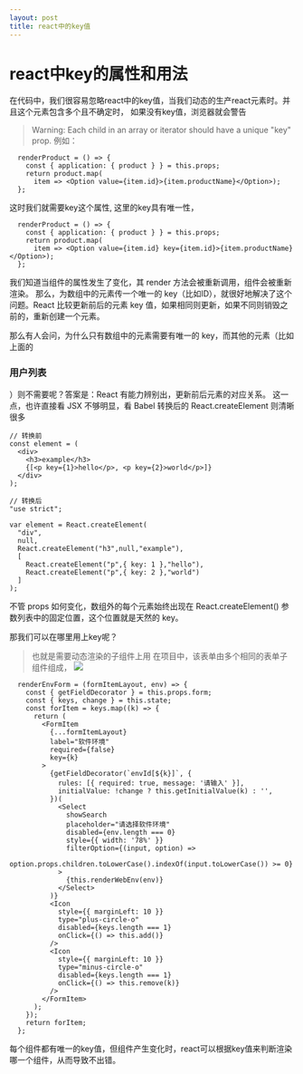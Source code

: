 ```yaml
---
layout: post
title: react中的key值
---
```


# react中key的属性和用法

在代码中，我们很容易忽略react中的key值，当我们动态的生产react元素时。并且这个元素包含多个且不确定时，
如果没有key值，浏览器就会警告
<!-- more -->
>Warning: Each child in an array or iterator should have a unique "key" prop.
例如：
```
  renderProduct = () => {
    const { application: { product } } = this.props;
    return product.map(
      item => <Option value={item.id}>{item.productName}</Option>);
  };
```

这时我们就需要key这个属性, 这里的key具有唯一性，
```
  renderProduct = () => {
    const { application: { product } } = this.props;
    return product.map(
      item => <Option value={item.id} key={item.id}>{item.productName}</Option>);
  };
```

我们知道当组件的属性发生了变化，其 render 方法会被重新调用，组件会被重新渲染。
那么，为数组中的元素传一个唯一的 key（比如ID），就很好地解决了这个问题。React 比较更新前后的元素 key 值，如果相同则更新，如果不同则销毁之前的，重新创建一个元素。

那么有人会问，为什么只有数组中的元素需要有唯一的 key，而其他的元素（比如上面的<h3>用户列表</h3>）则不需要呢？答案是：React 有能力辨别出，更新前后元素的对应关系。
这一点，也许直接看 JSX 不够明显，看 Babel 转换后的 React.createElement 则清晰很多
```
// 转换前
const element = (
  <div>
    <h3>example</h3>
    {[<p key={1}>hello</p>, <p key={2}>world</p>]}
  </div>
);

// 转换后
"use strict";

var element = React.createElement(
  "div",
  null,
  React.createElement("h3",null,"example"),
  [
    React.createElement("p",{ key: 1 },"hello"),
    React.createElement("p",{ key: 2 },"world")
  ]
);
```

不管 props 如何变化，数组外的每个元素始终出现在 React.createElement() 参数列表中的固定位置，这个位置就是天然的 key。

那我们可以在哪里用上key呢？

>也就是需要动态渲染的子组件上用
在项目中，该表单由多个相同的表单子组件组成，
![](/img/reactkey/key.jpeg)

```
  renderEnvForm = (formItemLayout, env) => {
    const { getFieldDecorator } = this.props.form;
    const { keys, change } = this.state;
    const forItem = keys.map((k) => {
      return (
        <FormItem
          {...formItemLayout}
          label="软件环境"
          required={false}
          key={k}
        >
          {getFieldDecorator(`envId[${k}]`, {
            rules: [{ required: true, message: '请输入' }],
            initialValue: !change ? this.getInitialValue(k) : '',
          })(
            <Select
              showSearch
              placeholder="请选择软件环境"
              disabled={env.length === 0}
              style={{ width: '78%' }}
              filterOption={(input, option) =>
                option.props.children.toLowerCase().indexOf(input.toLowerCase()) >= 0}
            >
              {this.renderWebEnv(env)}
            </Select>
          )}
          <Icon
            style={{ marginLeft: 10 }}
            type="plus-circle-o"
            disabled={keys.length === 1}
            onClick={() => this.add()}
          />
          <Icon
            style={{ marginLeft: 10 }}
            type="minus-circle-o"
            disabled={keys.length === 1}
            onClick={() => this.remove(k)}
          />
        </FormItem>
      );
    });
    return forItem;
  };
```
每个组件都有唯一的key值，但组件产生变化时，react可以根据key值来判断渲染哪一个组件，从而导致不出错。